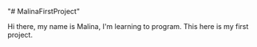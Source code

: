 "# MalinaFirstProject" 

Hi there, my name is Malina, I'm learning to program.
This here is my first project.